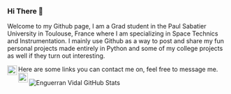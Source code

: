 ### Hi There 👋

Welcome to my Github page, I am a Grad student in the Paul Sabatier University in Toulouse, France where I am specializing in Space Technics and Instrumentation. I mainly use Github as a way to post and share my fun personal projects made entirely in Python and some of my college projects as well if they turn out interesting. 

Here are some links you can contact me on, feel free to message me. <a href="https://www.linkedin.com/in/enguerran-vidal/"><img align="left" alt="LinkedIn" width="22px" src="https://cdn.jsdelivr.net/npm/simple-icons@3.1.0/icons/linkedin.svg" /></a> <a href="engue11@hotmail.com"><img align="left" alt="'Gmail" width="22px" src="https://cdn.jsdelivr.net/npm/simple-icons@3.1.0/icons/gmail.svg" /></a>

![Enguerran Vidal GitHub Stats](https://github-readme-stats.vercel.app/api?username=EnguerranVidal&show_icons=true&title_color=fff&icon_color=79ff97&text_color=9f9f9f&bg_color=151515&theme=dark)
